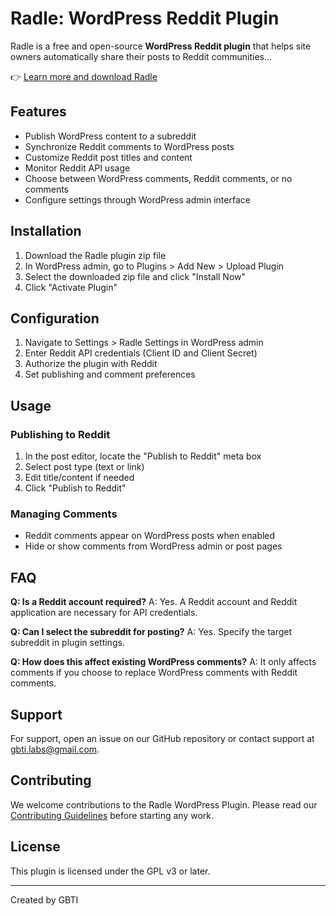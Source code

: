# Radle: WordPress Reddit Plugin

Radle is a free and open-source **WordPress Reddit plugin** that helps site owners automatically share their posts to Reddit communities...

👉 [Learn more and download Radle](https://gbti.network/products/radle/)

## Features

- Publish WordPress content to a subreddit
- Synchronize Reddit comments to WordPress posts
- Customize Reddit post titles and content
- Monitor Reddit API usage
- Choose between WordPress comments, Reddit comments, or no comments
- Configure settings through WordPress admin interface

## Installation

1. Download the Radle plugin zip file
2. In WordPress admin, go to Plugins > Add New > Upload Plugin
3. Select the downloaded zip file and click "Install Now"
4. Click "Activate Plugin"

## Configuration

1. Navigate to Settings > Radle Settings in WordPress admin
2. Enter Reddit API credentials (Client ID and Client Secret)
3. Authorize the plugin with Reddit
4. Set publishing and comment preferences

## Usage

### Publishing to Reddit

1. In the post editor, locate the "Publish to Reddit" meta box
2. Select post type (text or link)
3. Edit title/content if needed
4. Click "Publish to Reddit"

### Managing Comments

- Reddit comments appear on WordPress posts when enabled
- Hide or show comments from WordPress admin or post pages

## FAQ

**Q: Is a Reddit account required?**
A: Yes. A Reddit account and Reddit application are necessary for API credentials.

**Q: Can I select the subreddit for posting?**
A: Yes. Specify the target subreddit in plugin settings.

**Q: How does this affect existing WordPress comments?**
A: It only affects comments if you choose to replace WordPress comments with Reddit comments.

## Support

For support, open an issue on our GitHub repository or contact support at gbti.labs@gmail.com.

## Contributing

We welcome contributions to the Radle WordPress Plugin. Please read our [Contributing Guidelines](/.data/CONTRIBUTING.md) before starting any work.

## License

This plugin is licensed under the GPL v3 or later.

---

Created by GBTI